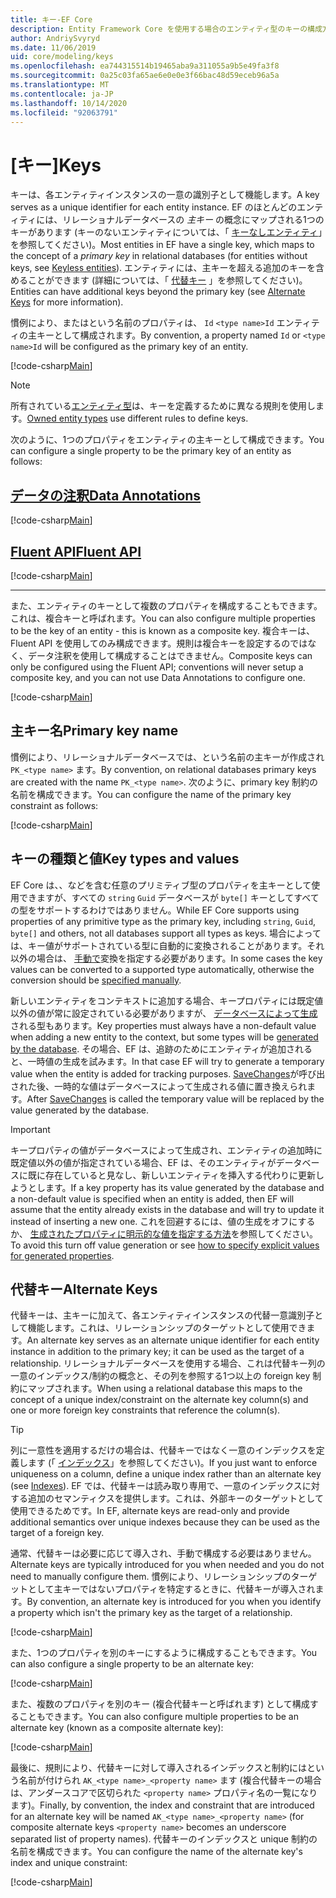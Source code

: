 ```yaml
---
title: キー-EF Core
description: Entity Framework Core を使用する場合のエンティティ型のキーの構成方法
author: AndriySvyryd
ms.date: 11/06/2019
uid: core/modeling/keys
ms.openlocfilehash: ea744315514b19465aba9a311055a9b5e49fa3f8
ms.sourcegitcommit: 0a25c03fa65ae6e0e0e3f66bac48d59eceb96a5a
ms.translationtype: MT
ms.contentlocale: ja-JP
ms.lasthandoff: 10/14/2020
ms.locfileid: "92063791"
---
```

# <a name="keys"></a><span data-ttu-id="2ed84-103">[キー]</span><span class="sxs-lookup"><span data-stu-id="2ed84-103">Keys</span></span>

<span data-ttu-id="2ed84-104">キーは、各エンティティインスタンスの一意の識別子として機能します。</span><span class="sxs-lookup"><span data-stu-id="2ed84-104">A key serves as a unique identifier for each entity instance.</span></span> <span data-ttu-id="2ed84-105">EF のほとんどのエンティティには、リレーショナルデータベースの *主キー* の概念にマップされる1つのキーがあります (キーのないエンティティについては、「 [キーなしエンティティ](xref:core/modeling/keyless-entity-types)」を参照してください)。</span><span class="sxs-lookup"><span data-stu-id="2ed84-105">Most entities in EF have a single key, which maps to the concept of a *primary key* in relational databases (for entities without keys, see [Keyless entities](xref:core/modeling/keyless-entity-types)).</span></span> <span data-ttu-id="2ed84-106">エンティティには、主キーを超える追加のキーを含めることができます (詳細については、「 [代替キー](#alternate-keys) 」を参照してください)。</span><span class="sxs-lookup"><span data-stu-id="2ed84-106">Entities can have additional keys beyond the primary key (see [Alternate Keys](#alternate-keys) for more information).</span></span>

<span data-ttu-id="2ed84-107">慣例により、またはという名前のプロパティは、 `Id` `<type name>Id` エンティティの主キーとして構成されます。</span><span class="sxs-lookup"><span data-stu-id="2ed84-107">By convention, a property named `Id` or `<type name>Id` will be configured as the primary key of an entity.</span></span>

[!code-csharp[Main](../../../samples/core/Modeling/Conventions/KeyId.cs?name=KeyId&highlight=3,11)]

> [!NOTE]
> <span data-ttu-id="2ed84-108">所有されている[エンティティ型](xref:core/modeling/owned-entities)は、キーを定義するために異なる規則を使用します。</span><span class="sxs-lookup"><span data-stu-id="2ed84-108">[Owned entity types](xref:core/modeling/owned-entities) use different rules to define keys.</span></span>

<span data-ttu-id="2ed84-109">次のように、1つのプロパティをエンティティの主キーとして構成できます。</span><span class="sxs-lookup"><span data-stu-id="2ed84-109">You can configure a single property to be the primary key of an entity as follows:</span></span>

## <a name="data-annotations"></a>[<span data-ttu-id="2ed84-110">データの注釈</span><span class="sxs-lookup"><span data-stu-id="2ed84-110">Data Annotations</span></span>](#tab/data-annotations)

[!code-csharp[Main](../../../samples/core/Modeling/DataAnnotations/KeySingle.cs?name=KeySingle&highlight=3)]

## <a name="fluent-api"></a>[<span data-ttu-id="2ed84-111">Fluent API</span><span class="sxs-lookup"><span data-stu-id="2ed84-111">Fluent API</span></span>](#tab/fluent-api)

[!code-csharp[Main](../../../samples/core/Modeling/FluentAPI/KeySingle.cs?name=KeySingle&highlight=4)]

***

<span data-ttu-id="2ed84-112">また、エンティティのキーとして複数のプロパティを構成することもできます。これは、複合キーと呼ばれます。</span><span class="sxs-lookup"><span data-stu-id="2ed84-112">You can also configure multiple properties to be the key of an entity - this is known as a composite key.</span></span> <span data-ttu-id="2ed84-113">複合キーは、Fluent API を使用してのみ構成できます。規則は複合キーを設定するのではなく、データ注釈を使用して構成することはできません。</span><span class="sxs-lookup"><span data-stu-id="2ed84-113">Composite keys can only be configured using the Fluent API; conventions will never setup a composite key, and you can not use Data Annotations to configure one.</span></span>

[!code-csharp[Main](../../../samples/core/Modeling/FluentAPI/KeyComposite.cs?name=KeyComposite&highlight=4)]

## <a name="primary-key-name"></a><span data-ttu-id="2ed84-114">主キー名</span><span class="sxs-lookup"><span data-stu-id="2ed84-114">Primary key name</span></span>

<span data-ttu-id="2ed84-115">慣例により、リレーショナルデータベースでは、という名前の主キーが作成され `PK_<type name>` ます。</span><span class="sxs-lookup"><span data-stu-id="2ed84-115">By convention, on relational databases primary keys are created with the name `PK_<type name>`.</span></span> <span data-ttu-id="2ed84-116">次のように、primary key 制約の名前を構成できます。</span><span class="sxs-lookup"><span data-stu-id="2ed84-116">You can configure the name of the primary key constraint as follows:</span></span>

[!code-csharp[Main](../../../samples/core/Modeling/FluentAPI/KeyName.cs?name=KeyName&highlight=5)]

## <a name="key-types-and-values"></a><span data-ttu-id="2ed84-117">キーの種類と値</span><span class="sxs-lookup"><span data-stu-id="2ed84-117">Key types and values</span></span>

<span data-ttu-id="2ed84-118">EF Core は、、などを含む任意のプリミティブ型のプロパティを主キーとして使用できますが、すべての `string` `Guid` データベースが `byte[]` キーとしてすべての型をサポートするわけではありません。</span><span class="sxs-lookup"><span data-stu-id="2ed84-118">While EF Core supports using properties of any primitive type as the primary key, including `string`, `Guid`, `byte[]` and others, not all databases support all types as keys.</span></span> <span data-ttu-id="2ed84-119">場合によっては、キー値がサポートされている型に自動的に変換されることがあります。それ以外の場合は、 [手動で](xref:core/modeling/value-conversions)変換を指定する必要があります。</span><span class="sxs-lookup"><span data-stu-id="2ed84-119">In some cases the key values can be converted to a supported type automatically, otherwise the conversion should be [specified manually](xref:core/modeling/value-conversions).</span></span>

<span data-ttu-id="2ed84-120">新しいエンティティをコンテキストに追加する場合、キープロパティには既定値以外の値が常に設定されている必要がありますが、 [データベースによって生成](xref:core/modeling/generated-properties)される型もあります。</span><span class="sxs-lookup"><span data-stu-id="2ed84-120">Key properties must always have a non-default value when adding a new entity to the context, but some types will be [generated by the database](xref:core/modeling/generated-properties).</span></span> <span data-ttu-id="2ed84-121">その場合、EF は、追跡のためにエンティティが追加されると、一時値の生成を試みます。</span><span class="sxs-lookup"><span data-stu-id="2ed84-121">In that case EF will try to generate a temporary value when the entity is added for tracking purposes.</span></span> <span data-ttu-id="2ed84-122">[SaveChanges](/dotnet/api/Microsoft.EntityFrameworkCore.DbContext.SaveChanges)が呼び出された後、一時的な値はデータベースによって生成される値に置き換えられます。</span><span class="sxs-lookup"><span data-stu-id="2ed84-122">After [SaveChanges](/dotnet/api/Microsoft.EntityFrameworkCore.DbContext.SaveChanges) is called the temporary value will be replaced by the value generated by the database.</span></span>

> [!Important]
> <span data-ttu-id="2ed84-123">キープロパティの値がデータベースによって生成され、エンティティの追加時に既定値以外の値が指定されている場合、EF は、そのエンティティがデータベースに既に存在していると見なし、新しいエンティティを挿入する代わりに更新しようとします。</span><span class="sxs-lookup"><span data-stu-id="2ed84-123">If a key property has its value generated by the database and a non-default value is specified when an entity is added, then EF will assume that the entity already exists in the database and will try to update it instead of inserting a new one.</span></span> <span data-ttu-id="2ed84-124">これを回避するには、値の生成をオフにするか、 [生成されたプロパティに明示的な値を指定する方法](xref:core/saving/explicit-values-generated-properties)を参照してください。</span><span class="sxs-lookup"><span data-stu-id="2ed84-124">To avoid this turn off value generation or see [how to specify explicit values for generated properties](xref:core/saving/explicit-values-generated-properties).</span></span>

## <a name="alternate-keys"></a><span data-ttu-id="2ed84-125">代替キー</span><span class="sxs-lookup"><span data-stu-id="2ed84-125">Alternate Keys</span></span>

<span data-ttu-id="2ed84-126">代替キーは、主キーに加えて、各エンティティインスタンスの代替一意識別子として機能します。これは、リレーションシップのターゲットとして使用できます。</span><span class="sxs-lookup"><span data-stu-id="2ed84-126">An alternate key serves as an alternate unique identifier for each entity instance in addition to the primary key; it can be used as the target of a relationship.</span></span> <span data-ttu-id="2ed84-127">リレーショナルデータベースを使用する場合、これは代替キー列の一意のインデックス/制約の概念と、その列を参照する1つ以上の foreign key 制約にマップされます。</span><span class="sxs-lookup"><span data-stu-id="2ed84-127">When using a relational database this maps to the concept of a unique index/constraint on the alternate key column(s) and one or more foreign key constraints that reference the column(s).</span></span>

> [!TIP]
> <span data-ttu-id="2ed84-128">列に一意性を適用するだけの場合は、代替キーではなく一意のインデックスを定義します (「 [インデックス](xref:core/modeling/indexes)」を参照してください)。</span><span class="sxs-lookup"><span data-stu-id="2ed84-128">If you just want to enforce uniqueness on a column, define a unique index rather than an alternate key (see [Indexes](xref:core/modeling/indexes)).</span></span> <span data-ttu-id="2ed84-129">EF では、代替キーは読み取り専用で、一意のインデックスに対する追加のセマンティクスを提供します。これは、外部キーのターゲットとして使用できるためです。</span><span class="sxs-lookup"><span data-stu-id="2ed84-129">In EF, alternate keys are read-only and provide additional semantics over unique indexes because they can be used as the target of a foreign key.</span></span>

<span data-ttu-id="2ed84-130">通常、代替キーは必要に応じて導入され、手動で構成する必要はありません。</span><span class="sxs-lookup"><span data-stu-id="2ed84-130">Alternate keys are typically introduced for you when needed and you do not need to manually configure them.</span></span> <span data-ttu-id="2ed84-131">慣例により、リレーションシップのターゲットとして主キーではないプロパティを特定するときに、代替キーが導入されます。</span><span class="sxs-lookup"><span data-stu-id="2ed84-131">By convention, an alternate key is introduced for you when you identify a property which isn't the primary key as the target of a relationship.</span></span>

[!code-csharp[Main](../../../samples/core/Modeling/Conventions/AlternateKey.cs?name=AlternateKey&highlight=12)]

<span data-ttu-id="2ed84-132">また、1つのプロパティを別のキーにするように構成することもできます。</span><span class="sxs-lookup"><span data-stu-id="2ed84-132">You can also configure a single property to be an alternate key:</span></span>

[!code-csharp[Main](../../../samples/core/Modeling/FluentAPI/AlternateKeySingle.cs?name=AlternateKeySingle&highlight=4)]

<span data-ttu-id="2ed84-133">また、複数のプロパティを別のキー (複合代替キーと呼ばれます) として構成することもできます。</span><span class="sxs-lookup"><span data-stu-id="2ed84-133">You can also configure multiple properties to be an alternate key (known as a composite alternate key):</span></span>

[!code-csharp[Main](../../../samples/core/Modeling/FluentAPI/AlternateKeyComposite.cs?name=AlternateKeyComposite&highlight=4)]

<span data-ttu-id="2ed84-134">最後に、規則により、代替キーに対して導入されるインデックスと制約にはという名前が付けられ `AK_<type name>_<property name>` ます (複合代替キーの場合は、アンダースコアで区切られた `<property name>` プロパティ名の一覧になります)。</span><span class="sxs-lookup"><span data-stu-id="2ed84-134">Finally, by convention, the index and constraint that are introduced for an alternate key will be named `AK_<type name>_<property name>` (for composite alternate keys `<property name>` becomes an underscore separated list of property names).</span></span> <span data-ttu-id="2ed84-135">代替キーのインデックスと unique 制約の名前を構成できます。</span><span class="sxs-lookup"><span data-stu-id="2ed84-135">You can configure the name of the alternate key's index and unique constraint:</span></span>

[!code-csharp[Main](../../../samples/core/Modeling/FluentAPI/AlternateKeyName.cs?name=AlternateKeyName&highlight=5)]
